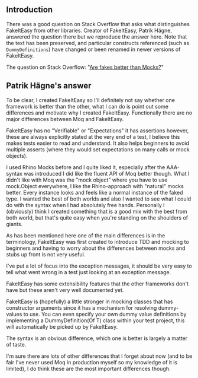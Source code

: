 ## Introduction

There was a good question on Stack Overflow that asks what
distinguishes FakeItEasy from other libraries. Creator of FakeItEasy,
Patrik H&auml;gne, answered the question there but we reproduce the
answer here. Note that the text has been preserved, and particular
constructs referenced (such as `DummyDefinitions`) have changed or
been renamed in newer versions of FakeItEasy.

The question on Stack Overflow:
"[Are fakes better than Mocks?](https://stackoverflow.com/questions/4001101/are-fakes-better-than-mocks)"

## Patrik H&auml;gne's answer

To be clear, I created FakeItEasy so I'll definitely not say whether
one framework is better than the other, what I can do is point out
some differences and motivate why I created FakeItEasy. Functionally
there are no major differences between Moq and FakeItEasy.

FakeItEasy has no "Verifiable" or "Expectations" it has assertions
however, these are always explicitly stated at the very end of a test,
I believe this makes tests easier to read and understand. It also
helps beginners to avoid multiple asserts (where they would set
expectations on many calls or mock objects).

I used Rhino Mocks before and I quite liked it, especially after the
AAA-syntax was introduced I did like the fluent API of Moq better
though. What I didn't like with Moq was the "mock object" where you
have to use mock.Object everywhere, I like the Rhino-approach with
"natural" mocks better. Every instance looks and feels like a normal
instance of the faked type. I wanted the best of both worlds and also
I wanted to see what I could do with the syntax when I had absolutely
free hands. Personally I (obviously) think I created something that is
a good mix with the best from both world, but that's quite easy when
you're standing on the shoulders of giants.

As has been mentioned here one of the main differences is in the
terminology, FakeItEasy was first created to introduce TDD and mocking
to beginners and having to worry about the differences between mocks
and stubs up front is not very useful.

I've put a lot of focus into the exception messages, it should be very
easy to tell what went wrong in a test just looking at an exception
message.

FakeItEasy has some extensibility features that the other frameworks
don't have but these aren't very well documented yet.

FakeItEasy is (hopefully) a little stronger in mocking classes that
has constructor arguments since it has a mechanism for resolving
dummy-values to use. You can even specify your own dummy value
definitions by implementing a DummyDefinition(Of T) class within your
test project, this will automatically be picked up by FakeItEasy.

The syntax is an obvious difference, which one is better is largely a
matter of taste.

I'm sure there are lots of other differences that I forget about now
(and to be fair I've never used Moq in production myself so my
knowledge of it is limited), I do think these are the most important
differences though.
